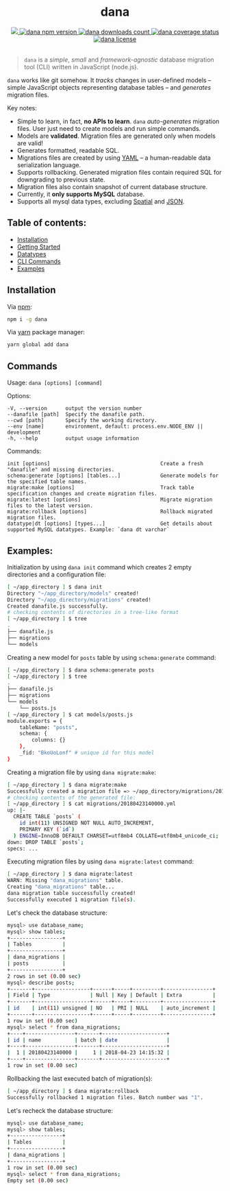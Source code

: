 <div align="center">
	<h1>dana</h1>
	<a href="https://travis-ci.org/ramhejazi/dana">
 		<img src="https://img.shields.io/travis/ramhejazi/dana.svg">
	</a>
	<a href="https://www.npmjs.com/package/dana">
		<img alt="dana npm version" src="https://img.shields.io/npm/v/dana.svg?style=flat-square">
	</a>
	<a href="https://www.npmjs.com/package/dana">
		<img alt="dana downloads count" src="https://img.shields.io/npm/dt/dana.svg?style=flat-square">
	</a>
	<a href="https://coveralls.io/github/ramhejazi/dana">
		<img alt="dana coverage status" src="https://coveralls.io/repos/github/ramhejazi/dana/badge.svg">
	</a>
	<a href="https://github.com/ramhejazi/dana/blob/master/LICENSE">
		<img alt="dana license" src="https://img.shields.io/npm/l/dana.svg">
	</a>
</div>
<br>

> `dana` is a _simple_, _small_ and _framework-agnostic_ database migration tool (CLI) written in JavaScript (node.js).


`dana` works like git somehow. It _tracks_ changes in user-defined models – simple JavaScript objects representing database tables – and _generates_ migration files.   

Key notes:

- Simple to learn, in fact, **no APIs to learn**. `dana` _auto-generates_ migration files. User just need to create models and run simple commands.
- Models are **validated**. Migration files are generated only when models are valid!
- Generates formatted, readable SQL.
- Migrations files are created by using [YAML](http://yaml.org) – a human-readable data serialization language.
- Supports rollbacking. Generated migration files contain required SQL for downgrading to previous state.
- Migration files also contain snapshot of current database structure.
- Currently, it **only supports MySQL** database.
- Supports all mysql data types, excluding [Spatial](https://dev.mysql.com/doc/refman/5.7/en/spatial-type-overview.html) and [JSON](https://dev.mysql.com/doc/refman/5.7/en/json.html).


## Table of contents:
- [Installation](#installation)
- [Getting Started](https://github.com/ramhejazi/dana/blob/master/docs/getting_started.md)
- [Datatypes](https://github.com/ramhejazi/dana/blob/master/docs/datatypes.md)
- [CLI Commands](#cli-commands)
- [Examples](#examples)

## Installation
Via [npm](https://docs.npmjs.com/getting-started/what-is-npm):
```bash
npm i -g dana
```

Via [yarn](https://yarnpkg.com/en/) package manager:
```bash
yarn global add dana
```

## Commands
Usage: `dana [options] [command]`

Options:

    -V, --version      output the version number
    --danafile [path]  Specify the danafile path.
    --cwd [path]       Specify the working directory.
    --env [name]       environment, default: process.env.NODE_ENV || development
    -h, --help         output usage information


Commands:

    init [options]                                    Create a fresh "danafile" and missing directories.
    schema:generate [options] [tables...]             Generate models for the specified table names.
    migrate:make [options]                            Track table specification changes and create migration files.
    migrate:latest [options]                          Migrate migration files to the latest version.
    migrate:rollback [options]                        Rollback migrated migration files.
    datatype|dt [options] [types...]                  Get details about supported MySQL datatypes. Example: `dana dt varchar`

## Examples:

Initialization by using `dana init` command which creates 2 empty directories and a configuration file:

```bash
[ ~/app_directory ] $ dana init
Directory "~/app_directory/models" created!
Directory "~/app_directory/migrations" created!
Created danafile.js successfully.
# checking contents of directories in a tree-like format
[ ~/app_directory ] $ tree
.
├── danafile.js
├── migrations
└── models
```

Creating a new model for `posts` table by using `schema:generate` command:

```bash
[ ~/app_directory ] $ dana schema:generate posts
[ ~/app_directory ] $ tree
.
├── danafile.js
├── migrations
└── models
    └── posts.js
[ ~/app_directory ] $ cat models/posts.js
module.exports = {
    tableName: "posts",
    schema: {
        columns: {}
    },
    _fid: "BkoUoLonf" # unique id for this model
}
```

Creating a migration file by using `dana migrate:make`:
```bash
[ ~/app_directory ] $ dana migrate:make
Successfully created a migration file => ~/app_directory/migrations/20180423140000.yml
# checking contents of the generated file:
[ ~/app_directory ] $ cat migrations/20180423140000.yml
up: |-
  CREATE TABLE `posts` (
    id int(11) UNSIGNED NOT NULL AUTO_INCREMENT,
    PRIMARY KEY (`id`)
  ) ENGINE=InnoDB DEFAULT CHARSET=utf8mb4 COLLATE=utf8mb4_unicode_ci;
down: DROP TABLE `posts`;
specs: ...
```
Executing migration files by using `dana migrate:latest` command:

```bash
[ ~/app_directory ] $ dana migrate:latest
WARN: Missing "dana_migrations" table.
Creating "dana_migrations" table...
dana migration table successfully created!
Successfully executed 1 migration file(s).
```

Let's check the database structure:

```bash
mysql> use database_name;
mysql> show tables;
+-----------------+
| Tables          |
+-----------------+
| dana_migrations |
| posts           |
+-----------------+
2 rows in set (0.00 sec)
mysql> describe posts;
+-------+------------------+------+-----+---------+----------------+
| Field | Type             | Null | Key | Default | Extra          |
+-------+------------------+------+-----+---------+----------------+
| id    | int(11) unsigned | NO   | PRI | NULL    | auto_increment |
+-------+------------------+------+-----+---------+----------------+
1 row in set (0.00 sec)
mysql> select * from dana_migrations;
+----+----------------+-------+---------------------+
| id | name           | batch | date                |
+----+----------------+-------+---------------------+
|  1 | 20180423140000 |     1 | 2018-04-23 14:15:32 |
+----+----------------+-------+---------------------+
1 row in set (0.00 sec)
```

Rollbacking the last executed batch of migration(s):

```bash
[ ~/app_directory ] $ dana migrate:rollback
Successfully rollbacked 1 migration files. Batch number was "1".
```

Let's recheck the database structure:

```bash
mysql> use database_name;
mysql> show tables;
+-----------------+
| Tables          |
+-----------------+
| dana_migrations |
+-----------------+
1 row in set (0.00 sec)
mysql> select * from dana_migrations;
Empty set (0.00 sec)
```
